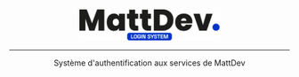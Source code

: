 <br>
<p align="center">
    <img height="auto" width="50%" src="https://raw.githubusercontent.com/EpikCloudFR/mdv-login/main/assets/img/mdv_package_logo.png" />
</p>
<hr>

<p align="center">Système d'authentification aux services de MattDev</p>




